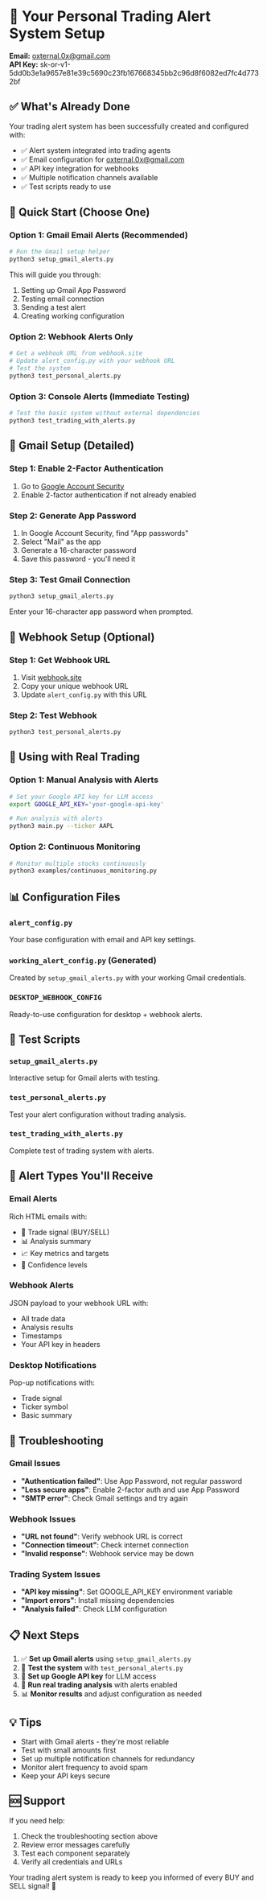 # 🚨 Your Personal Trading Alert System Setup

**Email:** oxternal.0x@gmail.com  
**API Key:** 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

## ✅ What's Already Done

Your trading alert system has been successfully created and configured with:
- ✅ Alert system integrated into trading agents
- ✅ Email configuration for oxternal.0x@gmail.com
- ✅ API key integration for webhooks
- ✅ Multiple notification channels available
- ✅ Test scripts ready to use

## 🚀 Quick Start (Choose One)

### Option 1: Gmail Email Alerts (Recommended)
```bash
# Run the Gmail setup helper
python3 setup_gmail_alerts.py
```
This will guide you through:
1. Setting up Gmail App Password
2. Testing email connection
3. Sending a test alert
4. Creating working configuration

### Option 2: Webhook Alerts Only
```bash
# Get a webhook URL from webhook.site
# Update alert_config.py with your webhook URL
# Test the system
python3 test_personal_alerts.py
```

### Option 3: Console Alerts (Immediate Testing)
```bash
# Test the basic system without external dependencies
python3 test_trading_with_alerts.py
```

## 📧 Gmail Setup (Detailed)

### Step 1: Enable 2-Factor Authentication
1. Go to [Google Account Security](https://myaccount.google.com/security)
2. Enable 2-factor authentication if not already enabled

### Step 2: Generate App Password
1. In Google Account Security, find "App passwords"
2. Select "Mail" as the app
3. Generate a 16-character password
4. Save this password - you'll need it

### Step 3: Test Gmail Connection
```bash
python3 setup_gmail_alerts.py
```
Enter your 16-character app password when prompted.

## 🔗 Webhook Setup (Optional)

### Step 1: Get Webhook URL
1. Visit [webhook.site](https://webhook.site)
2. Copy your unique webhook URL
3. Update `alert_config.py` with this URL

### Step 2: Test Webhook
```bash
python3 test_personal_alerts.py
```

## 🚀 Using with Real Trading

### Option 1: Manual Analysis with Alerts
```bash
# Set your Google API key for LLM access
export GOOGLE_API_KEY='your-google-api-key'

# Run analysis with alerts
python3 main.py --ticker AAPL
```

### Option 2: Continuous Monitoring
```bash
# Monitor multiple stocks continuously
python3 examples/continuous_monitoring.py
```

## 📊 Configuration Files

### `alert_config.py`
Your base configuration with email and API key settings.

### `working_alert_config.py` (Generated)
Created by `setup_gmail_alerts.py` with your working Gmail credentials.

### `DESKTOP_WEBHOOK_CONFIG`
Ready-to-use configuration for desktop + webhook alerts.

## 🧪 Test Scripts

### `setup_gmail_alerts.py`
Interactive setup for Gmail alerts with testing.

### `test_personal_alerts.py`
Test your alert configuration without trading analysis.

### `test_trading_with_alerts.py`
Complete test of trading system with alerts.

## 📱 Alert Types You'll Receive

### Email Alerts
Rich HTML emails with:
- 🚨 Trade signal (BUY/SELL)
- 📊 Analysis summary
- 📈 Key metrics and targets
- 🎯 Confidence levels

### Webhook Alerts
JSON payload to your webhook URL with:
- All trade data
- Analysis results
- Timestamps
- Your API key in headers

### Desktop Notifications
Pop-up notifications with:
- Trade signal
- Ticker symbol
- Basic summary

## 🔧 Troubleshooting

### Gmail Issues
- **"Authentication failed"**: Use App Password, not regular password
- **"Less secure apps"**: Enable 2-factor auth and use App Password
- **"SMTP error"**: Check Gmail settings and try again

### Webhook Issues
- **"URL not found"**: Verify webhook URL is correct
- **"Connection timeout"**: Check internet connection
- **"Invalid response"**: Webhook service may be down

### Trading System Issues
- **"API key missing"**: Set GOOGLE_API_KEY environment variable
- **"Import errors"**: Install missing dependencies
- **"Analysis failed"**: Check LLM configuration

## 📋 Next Steps

1. ✅ **Set up Gmail alerts** using `setup_gmail_alerts.py`
2. 🧪 **Test the system** with `test_personal_alerts.py`
3. 🔑 **Set up Google API key** for LLM access
4. 🚀 **Run real trading analysis** with alerts enabled
5. 📊 **Monitor results** and adjust configuration as needed

## 💡 Tips

- Start with Gmail alerts - they're most reliable
- Test with small amounts first
- Set up multiple notification channels for redundancy
- Monitor alert frequency to avoid spam
- Keep your API keys secure

## 🆘 Support

If you need help:
1. Check the troubleshooting section above
2. Review error messages carefully
3. Test each component separately
4. Verify all credentials and URLs

Your trading alert system is ready to keep you informed of every BUY and SELL signal! 🚀